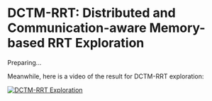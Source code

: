 # DCTM-RRT: Distributed and Communication-aware Memory-based RRT Exploration

Preparing...

Meanwhile, here is a video of the result for DCTM-RRT exploration:

[![DCTM-RRT Exploration](https://img.youtube.com/vi/0KG1NSEqdGE/0.jpg)](https://www.youtube.com/watch?v=0KG1NSEqdGE "DCTM-RRT Exploration")

